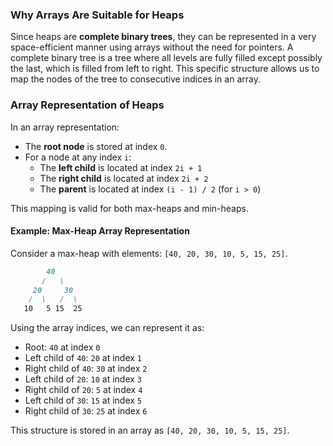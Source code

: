 ### Why Arrays Are Suitable for Heaps

Since heaps are **complete binary trees**, they can be represented in a very space-efficient manner using arrays without the need for pointers. A complete binary tree is a tree where all levels are fully filled except possibly the last, which is filled from left to right. This specific structure allows us to map the nodes of the tree to consecutive indices in an array.


### Array Representation of Heaps

In an array representation:

* The **root node** is stored at index `0`.
* For a node at any index `i`:
  * The **left child** is located at index `2i + 1`
  * The **right child** is located at index `2i + 2`
  * The **parent** is located at index `(i - 1) / 2` (for `i > 0`)

This mapping is valid for both max-heaps and min-heaps.

#### Example: Max-Heap Array Representation

Consider a max-heap with elements: `[40, 20, 30, 10, 5, 15, 25]`.

```markdown
        40
       /   \
     20     30
    /  \   /  \
   10   5 15  25

```


Using the array indices, we can represent it as:

* Root: `40` at index `0`
* Left child of `40`: `20` at index `1`
* Right child of `40`: `30` at index `2`
* Left child of `20`: `10` at index `3`
* Right child of `20`: `5` at index `4`
* Left child of `30`: `15` at index `5`
* Right child of `30`: `25` at index `6`

This structure is stored in an array as `[40, 20, 30, 10, 5, 15, 25]`.
